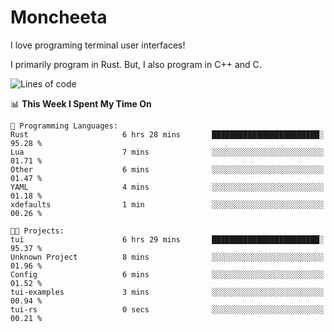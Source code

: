 # Moncheeta

I love programing terminal user interfaces!

I primarily program in Rust. But, I also program in C++ and C.

<!--START_SECTION:waka-->
![Lines of code](https://img.shields.io/badge/From%20Hello%20World%20I%27ve%20Written-319%20lines%20of%20code-blue)

📊 **This Week I Spent My Time On** 

```text
💬 Programming Languages: 
Rust                     6 hrs 28 mins       ████████████████████████░   95.28 % 
Lua                      7 mins              ░░░░░░░░░░░░░░░░░░░░░░░░░   01.71 % 
Other                    6 mins              ░░░░░░░░░░░░░░░░░░░░░░░░░   01.47 % 
YAML                     4 mins              ░░░░░░░░░░░░░░░░░░░░░░░░░   01.18 % 
xdefaults                1 min               ░░░░░░░░░░░░░░░░░░░░░░░░░   00.26 % 

🐱‍💻 Projects: 
tui                      6 hrs 29 mins       ████████████████████████░   95.37 % 
Unknown Project          8 mins              ░░░░░░░░░░░░░░░░░░░░░░░░░   01.96 % 
Config                   6 mins              ░░░░░░░░░░░░░░░░░░░░░░░░░   01.52 % 
tui-examples             3 mins              ░░░░░░░░░░░░░░░░░░░░░░░░░   00.94 % 
tui-rs                   0 secs              ░░░░░░░░░░░░░░░░░░░░░░░░░   00.21 % 
```


<!--END_SECTION:waka-->
